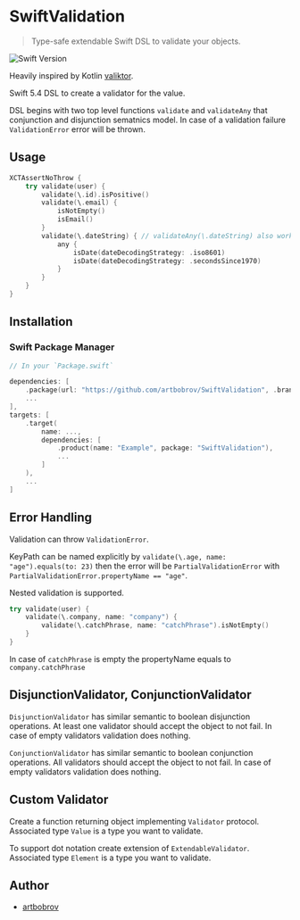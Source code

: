 # SwiftValidation

> Type-safe extendable Swift DSL to validate your objects.

![Swift Version](https://img.shields.io/badge/swift-5.4-brightgreen)

Heavily inspired by Kotlin [valiktor](https://github.com/valiktor/valiktor).

Swift 5.4 DSL to create a validator for the value.

DSL begins with two top level functions `validate` and `validateAny` that conjunction and disjunction sematnics model.
In case of a validation failure `ValidationError` error will be thrown.

## Usage

```swift
XCTAssertNoThrow {
    try validate(user) {
        validate(\.id).isPositive()
        validate(\.email) {
            isNotEmpty()
            isEmail()
        }
        validate(\.dateString) { // validateAny(\.dateString) also works
            any {
                isDate(dateDecodingStrategy: .iso8601)
                isDate(dateDecodingStrategy: .secondsSince1970)
            }
        }
    }
}
```

## Installation

### Swift Package Manager

```swift
// In your `Package.swift`

dependencies: [
    .package(url: "https://github.com/artbobrov/SwiftValidation", .branch("main")),
    ...
],
targets: [
    .target(
        name: ...,
        dependencies: [
            .product(name: "Example", package: "SwiftValidation"),
            ...
        ]
    ),
    ...
]
```

## Error Handling

Validation can throw `ValidationError`.

KeyPath can be named explicitly by `validate(\.age, name: "age").equals(to: 23)` then the error will be `PartialValidationError` with `PartialValidationError.propertyName == "age"`.

Nested validation is supported.

```swift
try validate(user) {
    validate(\.company, name: "company") {
        validate(\.catchPhrase, name: "catchPhrase").isNotEmpty()
    }
}
```

In case of `catchPhrase` is empty the propertyName equals to `company.catchPhrase`

## DisjunctionValidator, ConjunctionValidator

`DisjunctionValidator` has similar semantic to boolean disjunction operations.
At least one validator should accept the object to not fail.
In case of empty validators validation does nothing.

`ConjunctionValidator` has similar semantic to boolean conjunction operations.
All validators should accept the object to not fail.
In case of empty validators validation does nothing.

## Custom Validator

Create a function returning object implementing `Validator` protocol. Associated type `Value` is a type you want to validate.

To support dot notation create extension of `ExtendableValidator`. Associated type `Element` is a type you want to validate.

## Author

* [artbobrov](https://github.com/artbobrov)
